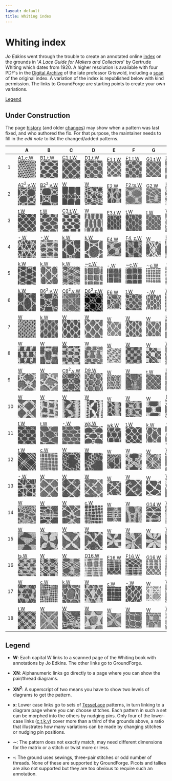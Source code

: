 ```yaml
---
layout: default
title: Whiting index
---
```


Whiting index
=============

*Jo Edkins* went through the trouble to create an annotated online [index] on the grounds in
'_A Lace Guide for Makers and Collectors_' by Gertrude Whiting which dates from 1920. A higher resolution is available with four PDF's in the [Digital Archive] of the late professor Griswold,
including a [scan] of the original index. A variation of the index is republished below with kind permission. The links to GroundForge are starting points to create your own variations.

[Legend](#Legend)


Under Construction
------------------

The page [history](https://github.com/d-bl/GroundForge/commits/master/docs/help/Whiting-Index.md)
(and older [changes](https://github.com/d-bl/GroundForge/wiki/Whiting-Index/_history))
may show when a pattern was last fixed, and who authored the fix.
For that purpose, the maintainer needs to fill in the _edit note_ to list the changed/added patterns.


[c]: /GroundForge/sheet.html?patch=88%0A11;bricks&patch=66%0A22;bricks&patch=88%0A99%0A11%0A00;bricks&patch=66%0A11%0A88%0A22;bricks&patch=66%0A99%0A22%0A00;bricks
[t]: /GroundForge/sheet.html?patch=53%0A53%0A53%0A5-;bricks&patch=5663%0A5663;checker&patch=53%0A5-;bricks&patch=563%0A563%0A563;checker&patch=53%0A53;checker&patch=5632%0A5632;checker&patch5353%0A5353;bricks&patch=5-%0A-5;checker&patch=5353%0A5353%0A5-5-%0A-5-5;checker&patch=5632%0A56-2%0A5-5-%0A-535;checker&patch=53%0A5-%0A-5%0A5-;bricks&patch=44%0A77%0A44%0A77;bricks&patch=44%0A44%0A77%0A77;bricks&patch=66%0A88%0A66%0A11;bricks&patch=66%0A66%0A88%0A11;checker&patch=66%0A66%0A99%0A00;checker&patch=6;checker&patch=566-%0A66-5%0A6-56%0A-566;checker
[v]: /GroundForge/sheet.html?patch=5831%0A-4-7;bricks&patch=-437%0A34-7;bricks&patch=4830%0A--77;bricks
[k]: /GroundForge/sheet.html?patch=B-C-%0A---5%0AC-B-%0A-5--;checker&patch=5831%0A-4-7;checker&patch=68%0A-4;checker&patch=-4-7%0A5---%0A-C-B%0A3158;bricks&patch=5-O-E-%0A-E-5-O%0A5-O-E-;bricks
[wk]: /GroundForge/sheet.html?patch=6868%0A-4-4%0A2121%0A-7-7;checker&patch=L-O-L-O-%0A---5---5%0AH-E-H-E-%0A-5---5--;bricks
[ts]: /GroundForge/sheet.html?patch=5-5-%0A-5--%0AB-C-%0A-5-5;bricks&patch=5632%0A34-7;bricks&patch=256-%0A---5%0AC3B-;bricks&patch=4373%0A5-53;bricks
[z]: /GroundForge/sheet.html?patch=1483%0A8-48;bricks&patch=C-B-%0A-5--%0AB8D-%0A-4--;bricks&patch=-48-%0AB--2%0A8-B8;bricks&patch=-4--%0AB-C3%0A8-48;bricks

[A1]: /GroundForge/?m=88%0A11;bricks;7;5;0;0&s1=ct
[B1]: /GroundForge/?m=5-;bricks;7;5;0;0&s1=ctctpctct
[C1]: /GroundForge/?m=5-;bricks;7;5;0;0&s1=ctpct
[D1]: /GroundForge/?m=5-;bricks;7;5;0;0&s1=cttpctt
[E1]: /GroundForge/?m=5-;bricks;7;5;0;0&s1=ctpcttt
[F1]: /GroundForge/?m=5-;bricks;7;5;0;0&s1=cttpcttt
[G1]: /GroundForge/?m=5-;bricks;7;5;0;0&s1=cttt

[A2]: /GroundForge/?m=-5%3Bbricks%3B7%3B5%3B0%3B0&s1=A1%3Dctct&s2=ctct%20A14%3Dct%20A15%3Dct&s3=
[B2]: /GroundForge/?m=-5%3Bbricks%3B7%3B5%3B0%3B0&s1=ctct&s2=ctct&s3=
[E2]: /GroundForge/?m=5---5---%0A-CD632AB%0A5666-222%3Bbricks%3B24%3B24%3B0%3B0&s1=ctc%20C2%3Dctctttctc%20A3%3Dctclll%20B1%3Dctclll%20E3%3Dctcrrr%20D1%3Dctcrrr%20G2%3Dctctctc&s2=&s3=
[F2]: /GroundForge/?m=-5--%0AB-C-%0A-5-5%0A5-5-%3Bbricks%3B24%3B24%3B0%3B0&s1=ctc%20B3%3Dctcttctc%20A4%3Dctcll%20D1%3Dctctt%20%20C4%3Dctcrr&s2=&s3=
[G2]: /GroundForge/?m=5----5----%0A-CDD632AAB%0A5666632222%0A5666632222%0A56666-2222%3Bbricks%3B24%3B24%3B0%3B0&s1=ctct%20C1%3Dctc%20G2%3Dctc%20I2%3Dctc%20F3%3Dctc%20J3%3Dctc%20H2%3Dctc%20G3%3Dctc%20I3%3Dctc%20G5%3Dctc%20I5%3Dctc%20H1%3Dctc%20H4%3Dcttc%20F5%3Dctcl%20G1%3Dctcl%20J5%3Dctcr%20I1%3Dctcr&s2=&s3=
[H2]: /GroundForge/?m=5---5---%0A-CD632AB%0A56663222%0A5666-222%3Bbricks%3B24%3B24%3B0%3B0&s1=cttctt%20C2%3Dctctt%20C4%3Dctc%20F1%3Dctc%20E2%3Dctc%20H1%3Dctc%20G1%3Dctc%20F2%3Dctc%20A2%3Dctc%20H2%3Dctc%20G3%3Dctcctc%20F4%3Dctc%20H4%3Dctc%20C1%3Dctc%20E4%3Dctcll%20%20B1%3Dctcll%20A4%3Dctcrr%20D1%3Dctcrr&s2=cross%3Dctc%20twist%3Dctc&s3=

[C3]: /GroundForge/?m=5-;bricks;7;5;0;0&s1=ctctpctctt
[E3]: /GroundForge/?m=-5%3Bbricks%3B7%3B5%3B0%3B0&s1=A1%3Dctt&s2=&s3=

[E4]: /GroundForge/?m=-5----%0AB-CD-A%0A256-5-%0A-5-535%0A5-56-2%3Bbricks%3B24%3B24%3B0%3B0&s1=ctc%20A4%3Dctctctc%20C5%3Dctcrr%20B1%3Dctcrr%20E5%3Dctcll%20F1%3Dctcll%20D2%3Dctctt&s2=&s3=
[F4]: /GroundForge/?m=1483%0A8-48%3Bbricks%3B16%3B16%3B0%3B0&s1=ctc%20A2%3Dctcllctc%20C2%3Dctcrrctc
[H4]: /GroundForge/?m=5-25-56-%0A-5--5--5%0A5-C6-2B-%3Bbricks%3B16%3B16%3B0%3B0&s1=ctc%20G3%3Dctcttctc%20A1%3Dctcll%20B2%3Dctcll%20E1%3Dctcrr%20D2%3Dctcrr&s2=&s3=

[C6]: /GroundForge/?m=-5%3Bbricks%3B7%3B5%3B0%3B0&s1=A1%3Dctct&s2=ct%20A10%3Dctct%20A13%3Dctct&s3=
[B6]: /GroundForge/?m=-5%3Bbricks%3B7%3B5%3B0%3B0&s1=ctct&s2=cttctt&s3=
[D6]: /GroundForge/?m=-5%3Bbricks%3B7%3B5%3B0%3B0&s1=crclct&s2=ct%20A10%3Dctct%20A11%3Dctct%20A13%3Dctct%20A14%3Dctct&s3=
[E6]: /GroundForge/?m=1488-483%208-483148%20831488-4%20488-4831%3Bbricks%3B12%3B10%3B0%3B0&s1=ct%20F3%3Dctct%20E4%3Dctct%20G4%3Dctct%20B1%3Dctct%20H1%3Dctct%20C4%3Dctct%20A2%3Dctct%20H3%3Dctct%20B3%3Dctct%20A4%3Dctct%20D1%3Dctct%20C2%3Dctct%20E2%3Dctct%20D3%3Dctct%20F1%3Dctct%20G4%3Dctct%20G2%3Dctct&s2=&s3=

[C9]: /GroundForge/?m=-5%3Bbricks%3B7%3B5%3B0%3B0&s1=ctct&s2=ctcttt&s3=
[D9]: /GroundForge/?m=5-%0A-5%3Bchecker%3B8%3B8%3B0%3B0&s1=A1%3Dctctt%20B2%3Dctt&s2=&s3=
[H9]: /GroundForge/?m=5-;bricks;7;7;0;0&s1=ctcttptctcttt

[G14]: /GroundForge/?m=5-%0A12%0A88%0A4-%3Bbricks%3B16%3B11%3B0%3B0&s1=ctc%20A2%3Dctctt%20B4%3Dctcll%20B1%3Dctcrr&s2=&s3=

[D16]: /GroundForge/?m=-5-%0AE-2%0A8-M%0AF-1%0A8-M%3Bchecker%3B16%3B16%3B0%3B0&s1=ctc%20A5%3Dctcll%20C1%3Dctcrr%20A2%3Dctcll%0AC3%3Dctcrr&s2=&s3=
[E16]: /GroundForge/?m=-5-L-H%0AH-E-21%0A-O8-M8%0A-1F-1F%0A-M86-M%0A5-4-K-%3Bchecker%3B16%3B16%3B0%3B0&s1=C6%3Dctcll%20F6%3Dctcll%20E1%3Dctcrr%20B1%3Dctcrr%20C2%3Dctcll%20F2%3Dctcll%20D3%3Dctcrr%20B3%3Dctcrr%20E4%3Dtctct%20B5%3Dtctct&s2=&s3=
[F16]: /GroundForge/?m=5-%0A-5%0A5-%0A12%0A99%0A11%0A66%0A4-%3Bbricks%3B19%3B9%3B0%3B0&s1=ctc%20B7%3Dtctct%20A8%3Dctct%20B2%3Dctcll%20B3%3Dctcrr%20A4%3Dctcll%20B5%3Dctcrr&s2=&s3=
[G16]: /GroundForge/?m=5-%0A-5%0A5-%0A12%0A88%0A4-%3Bbricks%3B16%3B9%3B0%3B0&s1=ctc%20A6%3Dctctt%20B5%3Dctctt%20B2%3Dctcll%20B3%3Dctcrr%20A4%3Dctctt%20&s2=&s3=

|   | A | B | C | D | E | F | G | H |
|---|---|---|---|---|---|---|---|---|
|  1 | [A1],[c],[W][P70]![](w/page70a.gif) | [B1],[t],[W][P94]![](w/page94a.gif) | [C1],[t],[W][P114]![](w/page114a.gif) | [D1],[t],[W][P134]![](w/page134a.gif) | [E1],[t],[W][P155]![](w/page155a.gif) | [F1],[t],[W][P177]![](w/page177a.gif) | [G1],[t],[W][P198]![](w/page198a.gif) | [t],[W][P219]![](w/page219a.gif) |
|  2 | [A2]<sup>2</sup>,[v],[W][P71]![](w/page71a.gif) | [B2]<sup>2</sup>,[v],[W][P95]![](w/page95a.gif) | [W][P115]![](w/page115a.gif) | [W][P135]![](w/page135a.gif) | [E2],[W][P156]![](w/page156a.gif) | [F2],[ts],[W][P178]![](w/page178a.gif) | [G2],[W][P199]![](w/page199a.gif) | [H2],[W][P220]![](w/page220a.gif) |
|  3 | [t],[W][P73]![](w/page73a.gif) | [t],[W][P96]![](w/page96a.gif) | [C3],[t],[W][P117]![](w/page117a.gif) | [W][P136]![](w/page136a.gif) | [E3],[t],[W][P157]![](w/page157a.gif) | [t],[W][P179]![](w/page179a.gif) | [t],[W][P200]![](w/page200a.gif) | [W][P221]![](w/page221a.gif) |
|  4 | -,[W][P74]![](w/page74a.gif) | -,[W][P97]![](w/page97a.gif) | [k],[W][P118]![](w/page118a.gif) | [k],[W][P137]![](w/page137a.gif) | [E4],[W][P158]![](w/page158a.gif) | [F4], [z],[W][P180]![](w/page180a.gif) | [W][P201]![](w/page201a.gif) | [H4],[v],[W][P222]![](w/page222a.gif) |
|  5 | [k],[W][P75]![](w/page75a.gif) | [k],[W][P98]![](w/page98a.gif) | [k],[W][P119]![](w/page119a.gif) | &sim;[c],[W][P138]![](w/page138a.gif) | -,[W][P159]![](w/page159a.gif) | &sim;[c],[W][P181]![](w/page181a.gif) | &sim;[c],[W][P203]![](w/page203a.gif) | &sim;[c],[W][P224]![](w/page224a.gif) |
|  6 | [k],[W][P76]![](w/page76a.gif) | [B6]<sup>2</sup>,[v],[W][P99]![](w/page99a.gif) | [C6]<sup>2</sup>,[v],[W][P120]![](w/page120a.gif) | [D6]<sup>2</sup>,[z],[W][P139]![](w/page139a.gif) | [E6],[W][P160]![](w/page160a.gif) | [t],[W][P182]![](w/page182a.gif) | -,[W][P204]![](w/page204a.gif) | [W][P225]![](w/page225a.gif) |
|  7 | [W][P77]![](w/page77a.gif) | [k],[W][P100]![](w/page100a.gif) | [W][P121]![](w/page121a.gif) | [W][P140]![](w/page140a.gif) | [W][P161]![](w/page161a.gif) | [W][P183]![](w/page183a.gif) | [W][P205]![](w/page205a.gif) | [k],[W][P226]![](w/page226a.gif) |
|  8 | [W][P79]![](w/page79a.gif) | [W][P101]![](w/page101a.gif) | [W][P122]![](w/page122a.gif) | [W][P141]![](w/page141a.gif) | [W][P162]![](w/page162a.gif) | [W][P184]![](w/page184a.gif) | [W][P206]![](w/page206a.gif) | [W][P227]![](w/page227a.gif) |
|  9 | [W][P80]![](w/page80a.gif) | [W][P102]![](w/page102a.gif) | [C9]<sup>2</sup>,[v],[W][P123]![](w/page123a.gif) | [D9],[W][P142]![](w/page142a.gif) | [W][P163]![](w/page163a.gif) | [W][P185]![](w/page185a.gif) | [t],[W][P207]![](w/page207a.gif) | [H9],[t],[W][P229]![](w/page229a.gif) |
|  10 | [W][P82]![](w/page82a.gif) | [W][P103]![](w/page103a.gif) | [W][P124]![](w/page124a.gif) | [W][P143]![](w/page143a.gif) | [W][P164]![](w/page164a.gif) | [W][P187]![](w/page187a.gif) | [W][P208]![](w/page208a.gif) | [H10],[W][P230]![](w/page230a.gif) |
|  11 | [t],[W][P83]![](w/page83a.gif) | [t],[W][P104]![](w/page104a.gif) | -,[W][P125]![](w/page125a.gif) | [wk],[W][P144]![](w/page144a.gif) | [wk],[W][P166]![](w/page166a.gif) | [t],[W][P189]![](w/page189a.gif) | [k],[W][P209]![](w/page209a.gif) | -,[W][P231]![](w/page231a.gif) |
|  12 | [t],[W][P84]![](w/page84a.gif) | [c],[W][P105]![](w/page105a.gif) | [W][P126]![](w/page126a.gif) | [W][P145]![](w/page145a.gif) | [W][P167]![](w/page167a.gif) | [W][P190]![](w/page190a.gif) | [W][P210]![](w/page210a.gif) | [W][P232]![](w/page232a.gif) |
|  13 | -,[W][P85]![](w/page85a.gif) | [W][P106]![](w/page106a.gif) | [W][P128]![](w/page128a.gif) | [W][P147]![](w/page147a.gif) | [W][P169]![](w/page169a.gif) | [W][P192]![](w/page192a.gif) | [W][P211]![](w/page211a.gif) | [W][P234]![](w/page234a.gif) |
|  14 | [W][P87]![](w/page87a.gif) | [W][P107]![](w/page107a.gif) | [W][P129]![](w/page129a.gif) | [c],[W][P148]![](w/page148a.gif) | [W][P171]![](w/page171a.gif) | [W][P193]![](w/page193a.gif) | [G14],[W][P212]![](w/page212a.gif) | [W][P235]![](w/page235a.gif) |
|  15 | [W][P89]![](w/page89a.gif) | [W][P109]![](w/page109a.gif) | [W][P130]![](w/page130a.gif) | [W][P149]![](w/page149a.gif) | [W][P173]![](w/page173a.gif) | [W][P194]![](w/page194a.gif) | [W][P213]![](w/page213a.gif) | [W][P237]![](w/page237a.gif) |
|  16 | [ts],[W][P90]![](w/page90a.gif) | [W][P110]![](w/page110a.gif) | [W][P131]![](w/page131a.gif) | [D16],[W][P150]![](w/page150a.gif) | [E16],[W][P174]![](w/page174a.gif) | [F16],[W][P195]![](w/page195a.gif) | [G16],[W][P214]![](w/page214a.gif) | [c],[W][P238]![](w/page238a.gif) |
|  17 | [W][P91]![](w/page91a.gif) | [c],[W][P111]![](w/page111a.gif) | [k],[W][P132]![](w/page132a.gif) | [W][P151]![](w/page151a.gif) | [c],[W][P175]![](w/page175a.gif) | -,[W][P196]![](w/page196a.gif) | [W][P215]![](w/page215a.gif) | [W][P239]![](w/page239a.gif) |
|  18 | [t],[W][P93]![](w/page93a.gif) | [W][P112]![](w/page112a.gif) | [W][P133]![](w/page133a.gif) | [W][P153]![](w/page153a.gif) | [W][P176]![](w/page176a.gif) | [W][P197]![](w/page197a.gif) | [W][P217]![](w/page217a.gif) | [W][P241]![](w/page241a.gif) |

[P70]: http://gwydir.demon.co.uk/jo/lace/whiting/page70.htm
[P71]: http://gwydir.demon.co.uk/jo/lace/whiting/page71.htm
[P73]: http://gwydir.demon.co.uk/jo/lace/whiting/page73.htm
[P74]: http://gwydir.demon.co.uk/jo/lace/whiting/page74.htm
[P75]: http://gwydir.demon.co.uk/jo/lace/whiting/page75.htm
[P76]: http://gwydir.demon.co.uk/jo/lace/whiting/page76.htm
[P77]: http://gwydir.demon.co.uk/jo/lace/whiting/page77.htm
[P79]: http://gwydir.demon.co.uk/jo/lace/whiting/page79.htm

[P80]: http://gwydir.demon.co.uk/jo/lace/whiting/page80.htm
[P82]: http://gwydir.demon.co.uk/jo/lace/whiting/page82.htm
[P83]: http://gwydir.demon.co.uk/jo/lace/whiting/page83.htm
[P84]: http://gwydir.demon.co.uk/jo/lace/whiting/page84.htm
[P85]: http://gwydir.demon.co.uk/jo/lace/whiting/page85.htm
[P87]: http://gwydir.demon.co.uk/jo/lace/whiting/page87.htm
[P89]: http://gwydir.demon.co.uk/jo/lace/whiting/page89.htm

[P90]: http://gwydir.demon.co.uk/jo/lace/whiting/page90.htm
[P91]: http://gwydir.demon.co.uk/jo/lace/whiting/page91.htm
[P93]: http://gwydir.demon.co.uk/jo/lace/whiting/page93.htm
[P94]: http://gwydir.demon.co.uk/jo/lace/whiting/page94.htm
[P95]: http://gwydir.demon.co.uk/jo/lace/whiting/page95.htm
[P96]: http://gwydir.demon.co.uk/jo/lace/whiting/page96.htm
[P97]: http://gwydir.demon.co.uk/jo/lace/whiting/page97.htm
[P98]: http://gwydir.demon.co.uk/jo/lace/whiting/page98.htm
[P99]: http://gwydir.demon.co.uk/jo/lace/whiting/page99.htm

[P100]: http://gwydir.demon.co.uk/jo/lace/whiting/page100.htm
[P101]: http://gwydir.demon.co.uk/jo/lace/whiting/page101.htm
[P102]: http://gwydir.demon.co.uk/jo/lace/whiting/page102.htm
[P103]: http://gwydir.demon.co.uk/jo/lace/whiting/page103.htm
[P104]: http://gwydir.demon.co.uk/jo/lace/whiting/page104.htm
[P105]: http://gwydir.demon.co.uk/jo/lace/whiting/page105.htm
[P106]: http://gwydir.demon.co.uk/jo/lace/whiting/page106.htm
[P107]: http://gwydir.demon.co.uk/jo/lace/whiting/page107.htm
[P109]: http://gwydir.demon.co.uk/jo/lace/whiting/page109.htm

[P110]: http://gwydir.demon.co.uk/jo/lace/whiting/page110.htm
[P111]: http://gwydir.demon.co.uk/jo/lace/whiting/page111.htm
[P112]: http://gwydir.demon.co.uk/jo/lace/whiting/page112.htm
[P113]: http://gwydir.demon.co.uk/jo/lace/whiting/page113.htm
[P114]: http://gwydir.demon.co.uk/jo/lace/whiting/page114.htm
[P115]: http://gwydir.demon.co.uk/jo/lace/whiting/page115.htm
[P116]: http://gwydir.demon.co.uk/jo/lace/whiting/page116.htm
[P117]: http://gwydir.demon.co.uk/jo/lace/whiting/page117.htm
[P118]: http://gwydir.demon.co.uk/jo/lace/whiting/page118.htm
[P119]: http://gwydir.demon.co.uk/jo/lace/whiting/page119.htm

[P120]: http://gwydir.demon.co.uk/jo/lace/whiting/page120.htm
[P121]: http://gwydir.demon.co.uk/jo/lace/whiting/page121.htm
[P122]: http://gwydir.demon.co.uk/jo/lace/whiting/page122.htm
[P123]: http://gwydir.demon.co.uk/jo/lace/whiting/page123.htm
[P124]: http://gwydir.demon.co.uk/jo/lace/whiting/page124.htm
[P125]: http://gwydir.demon.co.uk/jo/lace/whiting/page125.htm
[P126]: http://gwydir.demon.co.uk/jo/lace/whiting/page126.htm
[P128]: http://gwydir.demon.co.uk/jo/lace/whiting/page128.htm
[P129]: http://gwydir.demon.co.uk/jo/lace/whiting/page129.htm

[P130]: http://gwydir.demon.co.uk/jo/lace/whiting/page130.htm
[P131]: http://gwydir.demon.co.uk/jo/lace/whiting/page131.htm
[P132]: http://gwydir.demon.co.uk/jo/lace/whiting/page132.htm
[P133]: http://gwydir.demon.co.uk/jo/lace/whiting/page133.htm
[P134]: http://gwydir.demon.co.uk/jo/lace/whiting/page134.htm
[P135]: http://gwydir.demon.co.uk/jo/lace/whiting/page135.htm
[P136]: http://gwydir.demon.co.uk/jo/lace/whiting/page136.htm
[P137]: http://gwydir.demon.co.uk/jo/lace/whiting/page137.htm
[P138]: http://gwydir.demon.co.uk/jo/lace/whiting/page138.htm
[P139]: http://gwydir.demon.co.uk/jo/lace/whiting/page139.htm

[P140]: http://gwydir.demon.co.uk/jo/lace/whiting/page140.htm
[P141]: http://gwydir.demon.co.uk/jo/lace/whiting/page141.htm
[P142]: http://gwydir.demon.co.uk/jo/lace/whiting/page142.htm
[P143]: http://gwydir.demon.co.uk/jo/lace/whiting/page143.htm
[P144]: http://gwydir.demon.co.uk/jo/lace/whiting/page144.htm
[P145]: http://gwydir.demon.co.uk/jo/lace/whiting/page145.htm
[P147]: http://gwydir.demon.co.uk/jo/lace/whiting/page147.htm
[P148]: http://gwydir.demon.co.uk/jo/lace/whiting/page148.htm
[P149]: http://gwydir.demon.co.uk/jo/lace/whiting/page149.htm

[P150]: http://gwydir.demon.co.uk/jo/lace/whiting/page150.htm
[P151]: http://gwydir.demon.co.uk/jo/lace/whiting/page151.htm
[P153]: http://gwydir.demon.co.uk/jo/lace/whiting/page153.htm
[P155]: http://gwydir.demon.co.uk/jo/lace/whiting/page155.htm
[P156]: http://gwydir.demon.co.uk/jo/lace/whiting/page156.htm
[P157]: http://gwydir.demon.co.uk/jo/lace/whiting/page157.htm
[P158]: http://gwydir.demon.co.uk/jo/lace/whiting/page158.htm
[P159]: http://gwydir.demon.co.uk/jo/lace/whiting/page159.htm

[P160]: http://gwydir.demon.co.uk/jo/lace/whiting/page160.htm
[P161]: http://gwydir.demon.co.uk/jo/lace/whiting/page161.htm
[P162]: http://gwydir.demon.co.uk/jo/lace/whiting/page162.htm
[P163]: http://gwydir.demon.co.uk/jo/lace/whiting/page163.htm
[P164]: http://gwydir.demon.co.uk/jo/lace/whiting/page164.htm
[P166]: http://gwydir.demon.co.uk/jo/lace/whiting/page166.htm
[P167]: http://gwydir.demon.co.uk/jo/lace/whiting/page167.htm
[P169]: http://gwydir.demon.co.uk/jo/lace/whiting/page169.htm

[P171]: http://gwydir.demon.co.uk/jo/lace/whiting/page171.htm
[P173]: http://gwydir.demon.co.uk/jo/lace/whiting/page173.htm
[P174]: http://gwydir.demon.co.uk/jo/lace/whiting/page174.htm
[P175]: http://gwydir.demon.co.uk/jo/lace/whiting/page175.htm
[P176]: http://gwydir.demon.co.uk/jo/lace/whiting/page176.htm
[P177]: http://gwydir.demon.co.uk/jo/lace/whiting/page177.htm
[P178]: http://gwydir.demon.co.uk/jo/lace/whiting/page178.htm
[P179]: http://gwydir.demon.co.uk/jo/lace/whiting/page179.htm

[P180]: http://gwydir.demon.co.uk/jo/lace/whiting/page180.htm
[P181]: http://gwydir.demon.co.uk/jo/lace/whiting/page181.htm
[P182]: http://gwydir.demon.co.uk/jo/lace/whiting/page182.htm
[P183]: http://gwydir.demon.co.uk/jo/lace/whiting/page183.htm
[P184]: http://gwydir.demon.co.uk/jo/lace/whiting/page184.htm
[P185]: http://gwydir.demon.co.uk/jo/lace/whiting/page185.htm
[P187]: http://gwydir.demon.co.uk/jo/lace/whiting/page187.htm
[P189]: http://gwydir.demon.co.uk/jo/lace/whiting/page189.htm

[P190]: http://gwydir.demon.co.uk/jo/lace/whiting/page190.htm
[P192]: http://gwydir.demon.co.uk/jo/lace/whiting/page192.htm
[P193]: http://gwydir.demon.co.uk/jo/lace/whiting/page193.htm
[P194]: http://gwydir.demon.co.uk/jo/lace/whiting/page194.htm
[P195]: http://gwydir.demon.co.uk/jo/lace/whiting/page195.htm
[P196]: http://gwydir.demon.co.uk/jo/lace/whiting/page196.htm
[P197]: http://gwydir.demon.co.uk/jo/lace/whiting/page197.htm
[P198]: http://gwydir.demon.co.uk/jo/lace/whiting/page198.htm
[P199]: http://gwydir.demon.co.uk/jo/lace/whiting/page199.htm

[P200]: http://gwydir.demon.co.uk/jo/lace/whiting/page200.htm
[P201]: http://gwydir.demon.co.uk/jo/lace/whiting/page201.htm
[P203]: http://gwydir.demon.co.uk/jo/lace/whiting/page203.htm
[P204]: http://gwydir.demon.co.uk/jo/lace/whiting/page204.htm
[P205]: http://gwydir.demon.co.uk/jo/lace/whiting/page205.htm
[P206]: http://gwydir.demon.co.uk/jo/lace/whiting/page206.htm
[P207]: http://gwydir.demon.co.uk/jo/lace/whiting/page207.htm
[P208]: http://gwydir.demon.co.uk/jo/lace/whiting/page208.htm
[P209]: http://gwydir.demon.co.uk/jo/lace/whiting/page209.htm

[P210]: http://gwydir.demon.co.uk/jo/lace/whiting/page210.htm
[P211]: http://gwydir.demon.co.uk/jo/lace/whiting/page211.htm
[P212]: http://gwydir.demon.co.uk/jo/lace/whiting/page212.htm
[P213]: http://gwydir.demon.co.uk/jo/lace/whiting/page213.htm
[P214]: http://gwydir.demon.co.uk/jo/lace/whiting/page214.htm
[P215]: http://gwydir.demon.co.uk/jo/lace/whiting/page215.htm
[P217]: http://gwydir.demon.co.uk/jo/lace/whiting/page217.htm
[P219]: http://gwydir.demon.co.uk/jo/lace/whiting/page219.htm

[P220]: http://gwydir.demon.co.uk/jo/lace/whiting/page220.htm
[P221]: http://gwydir.demon.co.uk/jo/lace/whiting/page221.htm
[P222]: http://gwydir.demon.co.uk/jo/lace/whiting/page222.htm
[P224]: http://gwydir.demon.co.uk/jo/lace/whiting/page224.htm
[P225]: http://gwydir.demon.co.uk/jo/lace/whiting/page225.htm
[P226]: http://gwydir.demon.co.uk/jo/lace/whiting/page226.htm
[P227]: http://gwydir.demon.co.uk/jo/lace/whiting/page227.htm
[P229]: http://gwydir.demon.co.uk/jo/lace/whiting/page229.htm

[P230]: http://gwydir.demon.co.uk/jo/lace/whiting/page230.htm
[P231]: http://gwydir.demon.co.uk/jo/lace/whiting/page231.htm
[P232]: http://gwydir.demon.co.uk/jo/lace/whiting/page232.htm
[P234]: http://gwydir.demon.co.uk/jo/lace/whiting/page234.htm
[P235]: http://gwydir.demon.co.uk/jo/lace/whiting/page235.htm
[P237]: http://gwydir.demon.co.uk/jo/lace/whiting/page237.htm
[P238]: http://gwydir.demon.co.uk/jo/lace/whiting/page238.htm
[P239]: http://gwydir.demon.co.uk/jo/lace/whiting/page239.htm

[P241]: http://gwydir.demon.co.uk/jo/lace/whiting/page241.htm


Legend
------

* **W**:
  Each capital W links to a scanned page of the Whiting book with annotations by Jo Edkins.
  The other links go to GroundForge.

* **XN**: Alphanumeric links
  go directly to a page where you can show the pair/thread diagrams.

* **XN<sup>2</sup>**:
  A superscript of two means you have to show two levels of diagrams to get the pattern.

* **x**: Lower case links
  go to sets of [TesseLace](/GroundForge/help/TesseLace-Index) patterns,
  in turn linking to a diagram page where you can choose stitches.
  Each pattern in such a set can be morphed into the others by nudging pins.
  Only four of the lower-case links ([c],[t],[k],[v]) cover more than a third of the grounds above, a ratio that illustrates
  how many variations can be made by changing stitches or nudging pin positions.
  
* **&sim;**:
  The pattern does not exactly match, may need different dimensions for the matrix or a stitch or twist more or less.

* **-**:
  The ground uses sewings, three-pair stitches or odd number of threads.
  None of these are supported by GroundForge.
  Picots and tallies are also not supported but they are too obvious to require such an annotation.


[reversed engineering]: /GroundForge/help/Reversed-engineering-of-patterns
[Marian Tempels]: https://github.com/MAETempels
[index]: http://gwydir.demon.co.uk/jo/lace/whiting/index.htm#picindex
[scan]: https://www2.cs.arizona.edu/patterns/weaving/books/whiting.jpg
[Digital Archive]: https://www2.cs.arizona.edu/patterns/weaving/lace.html#books

